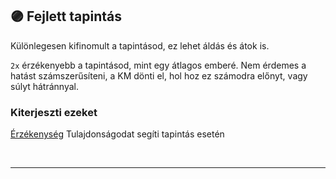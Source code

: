## 🟣 Fejlett tapintás

Különlegesen kifinomult a tapintásod, ez lehet áldás és átok is.

`2x` érzékenyebb a tapintásod, mint egy átlagos emberé. Nem érdemes a hatást számszerűsíteni, a KM dönti el, hol hoz ez számodra előnyt, vagy súlyt hátránnyal.

### Kiterjeszti ezeket

[Érzékenység](../014_01_tulajdonsagok.md#-%C3%A9rz%C3%A9kenys%C3%A9g) Tulajdonságodat segíti tapintás esetén

<br />

---
